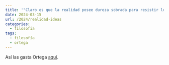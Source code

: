 ```yaml
---
title: '"Claro es que la realidad posee dureza sobrada para resistir los embates de las ideas."'
date: 2024-03-15
url: /2024/realidad-ideas
categories:
  - filosofía
tags:
  - filosofía
  - ortega
---
```


Así las gasta Ortega [aquí](https://www.ensayistas.org/antologia/XXE/ortega/ortega4.htm).